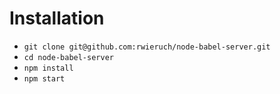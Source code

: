# Installation

* `git clone git@github.com:rwieruch/node-babel-server.git`
* `cd node-babel-server`
* `npm install`
* `npm start`

